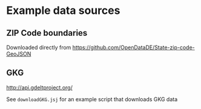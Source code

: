 # Example data sources


## ZIP Code boundaries 
Downloaded directly from <https://github.com/OpenDataDE/State-zip-code-GeoJSON>

## GKG 
<http://api.gdeltproject.org/>

See `downloadGKG.jsj` for an example script that downloads GKG data
